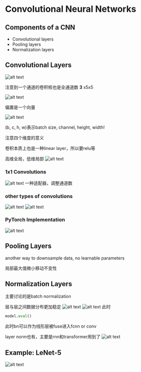 # Convolutional Neural Networks

## Components of a CNN

- Convolutional layers
- Pooling layers
- Normalization layers

## Convolutional Layers

![alt text](image.png)

注意到一个通道的卷积核也是全通道数 **3** x5x5

![alt text](image-1.png)

偏置是一个向量

![alt text](image-3.png)

(b, c, h, w)表示batch size, channel, height, width!

注意四个维度的意义

卷积本质上也是一种linear layer，所以要relu等

高维全局，低维局部
![alt text](image-4.png)
### 1x1 Convolutions
![alt text](image-5.png)
一种适配器，调整通道数

### other types of convolutions
![alt text](image-6.png)
![alt text](image-7.png)
### PyTorch Implementation
![alt text](image-8.png)


## Pooling Layers
another way to downsample data, no learnable parameters

局部最大值微小移动不变性

## Normalization Layers
主要讨论的是batch normalization

层与层之间数据分布更加稳定
![alt text](image-10.png)
![alt text](image-11.png)
此时
```python
model.eval()
```
此时bn可以作为线形层被fuse进入fcnn or conv

layer norm也有，主要是rnn和transformer用到了
![alt text](image-12.png)

## Example: LeNet-5
![alt text](image-9.png)


